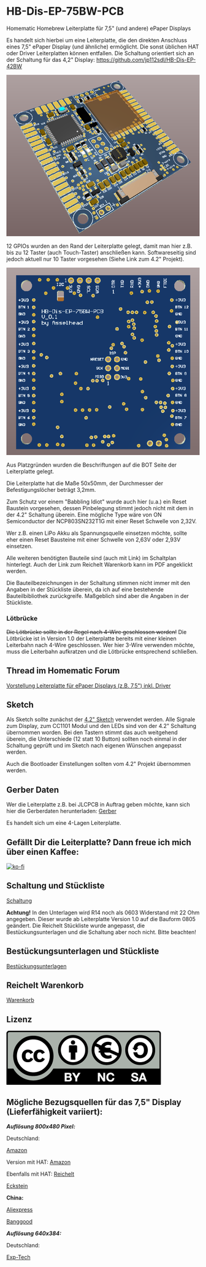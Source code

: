 # HB-Dis-EP-75BW-PCB
Homematic Homebrew Leiterplatte für 7,5" (und andere) ePaper Displays

Es handelt sich hierbei um eine Leiterplatte, die den direkten Anschluss eines 7,5" ePaper Display (und ähnliche) ermöglicht.
Die sonst üblichen HAT oder Driver Leiterplatten können entfallen.
Die Schaltung orientiert sich an der Schaltung für das 4,2" Display: https://github.com/jp112sdl/HB-Dis-EP-42BW

![TOP_ISO.png](https://github.com/Asselhead/HB-Dis-EP-75BW-PCB/blob/master/TOP_ISO.png)

12 GPIOs wurden an den Rand der Leiterplatte gelegt, damit man hier z.B. bis zu 12 Taster (auch Touch-Taster) anschließen kann.
Softwareseitig sind jedoch aktuell nur 10 Taster vorgesehen (Siehe Link zum 4.2" Projekt).

![BOT.png](https://github.com/Asselhead/HB-Dis-EP-75BW-PCB/blob/master/BOT.png)

Aus Platzgründen wurden die Beschriftungen auf die BOT Seite der Leiterplatte gelegt.

Die Leiterplatte hat die Maße 50x50mm, der Durchmesser der Befestigungslöcher beträgt 3,2mm.

Zum Schutz vor einem "Babbling Idiot" wurde auch hier (u.a.) ein Reset Baustein vorgesehen, dessen Pinbelegung stimmt jedoch nicht mit dem in der 4.2" Schaltung überein.
Eine mögliche Type wäre von ON Semiconductor der NCP803SN232T1G mit einer Reset Schwelle von 2,32V.

Wer z.B. einen LiPo Akku als Spannungsquelle einsetzen möchte, sollte eher einen Reset Bausteine mit einer Schwelle von 2,63V oder 2,93V einsetzen.

Alle weiteren benötigten Bauteile sind (auch mit Link) im Schaltplan hinterlegt. Auch der Link zum Reichelt Warenkorb kann im PDF angeklickt werden.

Die Bauteilbezeichnungen in der Schaltung stimmen nicht immer mit den Angaben in der Stückliste überein, da ich auf eine bestehende Bauteilbibliothek zurückgreife.
Maßgeblich sind aber die Angaben in der Stückliste.

### Lötbrücke

~~Die Lötbrücke sollte in der Regel nach 4-Wire geschlossen werden!~~
Die Lötbrücke ist in Version 1.0 der Leiterplatte bereits mit einer kleinen Leiterbahn nach 4-Wire geschlossen.
Wer hier 3-Wire verwenden möchte, muss die Leiterbahn aufkratzen und die Lötbrücke entsprechend schließen.

## Thread im Homematic Forum

[Vorstellung Leiterplatte für ePaper Displays (z.B. 7,5") inkl. Driver](https://homematic-forum.de/forum/viewtopic.php?f=76&t=60213#p596751)

## Sketch

Als Sketch sollte zunächst der [4.2" Sketch](https://github.com/jp112sdl/HB-Dis-EP-42BW/blob/master/HB-Dis-EP-42BW.ino) verwendet werden.
Alle Signale zum Display, zum CC1101 Modul und den LEDs sind von der 4.2" Schaltung übernommen worden. Bei den Tastern stimmt das auch weitgehend überein, die Unterschiede (12 statt 10 Button) sollten noch einmal in der Schaltung geprüft und im Sketch nach eigenen Wünschen angepasst werden.

Auch die Bootloader Einstellungen sollten vom 4.2" Projekt übernommen werden.

## Gerber Daten
Wer die Leiterplatte z.B. bei JLCPCB in Auftrag geben möchte, kann sich hier die Gerberdaten herunterladen:
[Gerber](https://github.com/Asselhead/HB-Dis-EP-75BW-PCB/blob/master/Gerber/ePaperV1.zip)

Es handelt sich um eine 4-Lagen Leiterplatte. 

## Gefällt Dir die Leiterplatte? Dann freue ich mich über einen Kaffee:

[![ko-fi](https://www.ko-fi.com/img/githubbutton_sm.svg)](https://ko-fi.com/L3L52JYN0)

## Schaltung und Stückliste
[Schaltung](https://github.com/Asselhead/HB-Dis-EP-75BW-PCB/blob/master/Schematic_HB-Dis-EP-75BW-PCB.pdf)

**Achtung!** In den Unterlagen wird R14 noch als 0603 Widerstand mit 22 Ohm angegeben. Dieser wurde ab Leiterplatte Version 1.0 auf die Bauform 0805 geändert. Die Reichelt Stückliste wurde angepasst, die Bestückungsunterlagen und die Schaltung aber noch nicht. Bitte beachten!

## Bestückungsunterlagen und Stückliste 

[Bestückungsunterlagen](https://github.com/Asselhead/HB-Dis-EP-75BW-PCB/blob/master/Assembly_HB-Dis-EP-75BW-PCB.pdf)

## Reichelt Warenkorb

[Warenkorb](https://www.reichelt.de/my/1742358)

## Lizenz

![by-nc-sa.eu.png](https://github.com/Asselhead/HB-Dis-EP-75BW-PCB/blob/master/by-nc-sa.eu.png)

## Mögliche Bezugsquellen für das 7,5" Display (Lieferfähigkeit variiert):

***Auflösung 800x480 Pixel:***

Deutschland:

[Amazon](https://www.amazon.de/Waveshare-Resolution-Electronic-Controller-Communicating/dp/B075R69T93?ref_=ast_sto_dp)
 
Version mit HAT: [Amazon](https://www.amazon.de/HAT-Resolution-Electronic-Controller-Communicating/dp/B075R4QY3L?ref_=ast_sto_dp)

Ebenfalls mit HAT: [Reichelt](https://www.reichelt.de/entwicklerboards-display-epaper-7-5-schwarz-weiss-debo-epa-7-5-p253956.html?&nbc=1)

[Eckstein](https://eckstein-shop.de/Waveshare-800480-75inch-E-Ink-Raw-Display-SPI-interface-Arduino)

**China:**

[Aliexpress](https://de.aliexpress.com/item/32832484087.html?spm=a2g0x.12057483.0.0.48a129e5z26zGS)

[Banggood](https://de.banggood.com/Waveshare-7_5-Inch-Ink-Screen-Bare-Screen-E-paper-Display-SPI-Interface-BlackandWhite-800x480-Resolution-p-1707059.html?rmmds=search&cur_warehouse=CN)

***Auflösung 640x384:***

Deutschland:

[Exp-Tech](https://www.exp-tech.de/displays/e-paper-e-ink/8697/640x384-7.5inch-e-ink-raw-display?c=1424)
